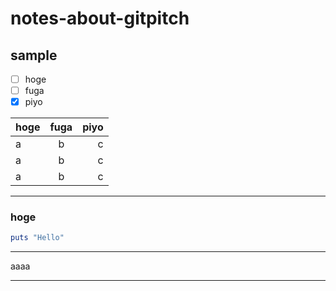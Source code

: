 # notes-about-gitpitch
## sample

- [ ] hoge
- [ ] fuga
- [x] piyo

|hoge|fuga|piyo|
|:---|:---:|---:|
|a|b|c|
|a|b|c|
|a|b|c|

---

### hoge

```hoge.rb
puts "Hello"
```

---

aaaa

---
